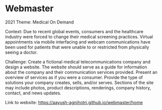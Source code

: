 # Webmaster

2021 Theme: Medical On Demand

Context: Due to recent global events, consumers and the healthcare industry were forced to change their medical
screening practices. Virtual appointments via mobile interfacing and webcam communications have been used for
patients that were unable to or restricted from physically seeing a doctor.

Challenge: Create a fictional medical telecommunications company and design a website. The website should
serve as a guide for information about the company and their communication services provided. Present an
overview of services as if you were a consumer. Provide the type of solutions your company creates, sells, and/or
serves. Sections of the site may include photos, product descriptions, renderings, company history, contact, and
news updates.

Link to website: https://aayush-agnihotri.github.io/webmaster/home
